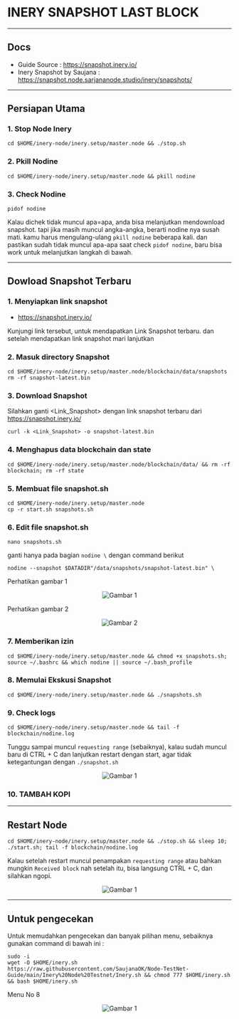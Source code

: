 # INERY SNAPSHOT LAST BLOCK
_________________________
## Docs
- Guide Source : https://snapshot.inery.io/
- Inery Snapshot by Saujana : https://snapshot.node.sarjananode.studio/inery/snapshots/
_________________________
## Persiapan Utama
### 1. Stop Node Inery
```
cd $HOME/inery-node/inery.setup/master.node && ./stop.sh
```
### 2. Pkill Nodine
```
cd $HOME/inery-node/inery.setup/master.node && pkill nodine
```
### 3. Check Nodine
```
pidof nodine
```
Kalau dichek tidak muncul apa=apa, anda bisa melanjutkan mendownload snapshot. tapi jika masih muncul angka-angka, berarti nodine nya susah mati. kamu harus mengulang-ulang `pkill nodine` beberapa kali. dan pastikan sudah tidak muncul apa-apa saat check `pidof nodine`, baru bisa work untuk melanjutkan langkah di bawah.

_________________________
## Dowload Snapshot Terbaru
### 1. Menyiapkan link snapshot
- https://snapshot.inery.io/

Kunjungi link tersebut, untuk mendapatkan Link Snapshot terbaru. dan setelah mendapatkan link snapshot mari lanjutkan 
### 2. Masuk directory Snapshot
```
cd $HOME/inery-node/inery.setup/master.node/blockchain/data/snapshots
rm -rf snapshot-latest.bin
```
### 3. Download Snapshot
Silahkan ganti <Link_Snapshot> dengan link snapshot terbaru dari https://snapshot.inery.io/
```
curl -k <Link_Snapshot> -o snapshot-latest.bin
```
### 4. Menghapus data blockchain dan state
```
cd $HOME/inery-node/inery.setup/master.node/blockchain/data/ && rm -rf blockchain; rm -rf state
```
### 5. Membuat file snapshot.sh
```
cd $HOME/inery-node/inery.setup/master.node
cp -r start.sh snapshots.sh
```
### 6. Edit file snapshot.sh
```
nano snapshots.sh
```

ganti hanya pada bagian `nodine \` dengan command berikut
```
nodine --snapshot $DATADIR"/data/snapshots/snapshot-latest.bin" \
```
Perhatikan gambar 1<br/>
<p align="center">
  <img src="https://user-images.githubusercontent.com/85033021/224552560-ce79e174-3840-4177-81ac-e472466dac41.png" alt="Gambar 1" />
</p>

Perhatikan gambar 2<br/>
<p align="center">
  <img src="https://user-images.githubusercontent.com/85033021/224551799-d986fe94-173f-4906-a2b1-abfecc7359f3.png" alt="Gambar 2" />
</p>


### 7. Memberikan izin
```
cd $HOME/inery-node/inery.setup/master.node && chmod +x snapshots.sh; source ~/.bashrc && which nodine || source ~/.bash_profile
```
### 8. Memulai Ekskusi Snapshot
```
cd $HOME/inery-node/inery.setup/master.node && ./snapshots.sh
```
### 9. Check logs
```
cd $HOME/inery-node/inery.setup/master.node && tail -f blockchain/nodine.log
```

Tunggu sampai muncul `requesting range` (sebaiknya), kalau sudah muncul baru di CTRL + C dan lanjutkan restart dengan start, agar tidak ketegantungan dengan `./snapshot.sh`

<p align="center">
  <img src="https://user-images.githubusercontent.com/85033021/224553570-eee75dd5-3b45-4ce6-8d26-86d543ea345a.png" alt="Gambar 1" />
</p>

### 10. TAMBAH KOPI
_________________________
## Restart Node
```
cd $HOME/inery-node/inery.setup/master.node && ./stop.sh && sleep 10; ./start.sh; tail -f blockchain/nodine.log
```
Kalau setelah restart muncul penampakan `requesting range` atau bahkan mungkin `Received block` nah setelah itu, bisa langsung CTRL + C, dan silahkan ngopi.
<p align="center">
  <img src="https://user-images.githubusercontent.com/85033021/224554626-9bac276c-491d-4233-9c06-cf816be45ec1.png" alt="Gambar 1" />
</p>

_________________________
## Untuk pengecekan
Untuk memudahkan pengecekan dan banyak pilihan menu, sebaiknya gunakan command di bawah ini :
```
sudo -i
wget -O $HOME/inery.sh https://raw.githubusercontent.com/SaujanaOK/Node-TestNet-Guide/main/Inery%20Node%20Testnet/Inery.sh && chmod 777 $HOME/inery.sh && bash $HOME/inery.sh
```
Menu No 8
<p align="center">
  <img src="https://user-images.githubusercontent.com/85033021/224554803-d09069ec-e973-4fc1-b9ac-774d2bb8fe29.png" alt="Gambar 1" />
</p>
